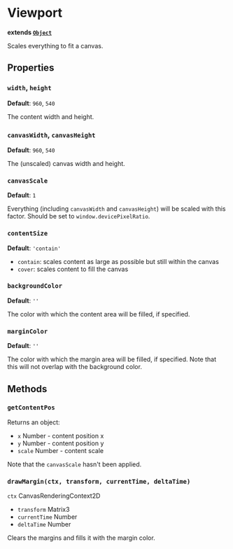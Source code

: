 # Viewport
**extends [`Object`](object.md)**

Scales everything to fit a canvas.

## Properties
### `width`, `height`
**Default**: `960`, `540`

The content width and height.

### `canvasWidth`, `canvasHeight`
**Default**: `960`, `540`

The (unscaled) canvas width and height.

### `canvasScale`
**Default**: `1`

Everything (including `canvasWidth` and `canvasHeight`) will be scaled with this factor. Should be set to `window.devicePixelRatio`.

### `contentSize`
**Default**: `'contain'`

- `contain`: scales content as large as possible but still within the canvas
- `cover`: scales content to fill the canvas

### `backgroundColor`
**Default**: `''`

The color with which the content area will be filled, if specified.

### `marginColor`
**Default**: `''`

The color with which the margin area will be filled, if specified. Note that this will not overlap with the background color.

## Methods
### `getContentPos`
Returns an object:

- `x` Number - content position x
- `y` Number - content position y
- `scale` Number - content scale

Note that the `canvasScale` hasn't been applied.

### `drawMargin(ctx, transform, currentTime, deltaTime)`
 `ctx` CanvasRenderingContext2D
- `transform` Matrix3
- `currentTime` Number
- `deltaTime` Number

Clears the margins and fills it with the margin color.
